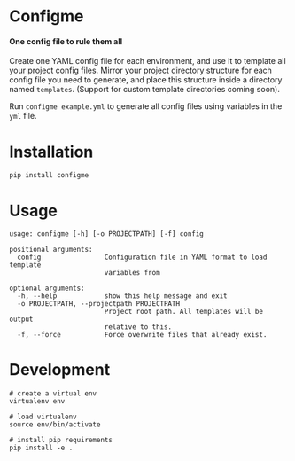 # Configme
#### One config file to rule them all

Create one YAML config file for each environment, and use it to template all your project config files.
Mirror your project directory structure for each config file you need to generate, and place this structure
inside a directory named `templates`. (Support for custom template directories coming soon).

Run `configme example.yml` to generate all config files using variables in the `yml` file.


# Installation

`pip install configme`

# Usage
```
usage: configme [-h] [-o PROJECTPATH] [-f] config

positional arguments:
  config                Configuration file in YAML format to load template
                        variables from

optional arguments:
  -h, --help            show this help message and exit
  -o PROJECTPATH, --projectpath PROJECTPATH
                        Project root path. All templates will be output
                        relative to this.
  -f, --force           Force overwrite files that already exist.

```

# Development


```
# create a virtual env
virtualenv env

# load virtualenv
source env/bin/activate

# install pip requirements 
pip install -e .

```

